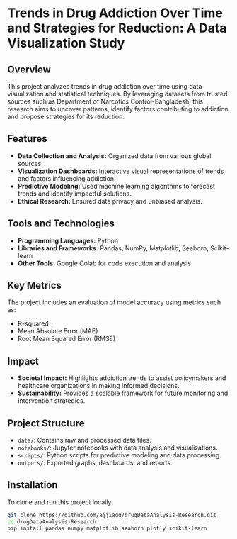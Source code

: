 # Trends in Drug Addiction Over Time and Strategies for Reduction: A Data Visualization Study  

## Overview  
This project analyzes trends in drug addiction over time using data visualization and statistical techniques. By leveraging datasets from trusted sources such as Department of Narcotics Control-Bangladesh, this research aims to uncover patterns, identify factors contributing to addiction, and propose strategies for its reduction.  

## Features  
- **Data Collection and Analysis:** Organized data from various global sources.  
- **Visualization Dashboards:** Interactive visual representations of trends and factors influencing addiction.  
- **Predictive Modeling:** Used machine learning algorithms to forecast trends and identify impactful solutions.  
- **Ethical Research:** Ensured data privacy and unbiased analysis.  

## Tools and Technologies  
- **Programming Languages:** Python  
- **Libraries and Frameworks:** Pandas, NumPy, Matplotlib, Seaborn, Scikit-learn  
- **Other Tools:** Google Colab for code execution and analysis  

## Key Metrics  
The project includes an evaluation of model accuracy using metrics such as:  
- R-squared  
- Mean Absolute Error (MAE)  
- Root Mean Squared Error (RMSE)  

## Impact  
- **Societal Impact:** Highlights addiction trends to assist policymakers and healthcare organizations in making informed decisions.  
- **Sustainability:** Provides a scalable framework for future monitoring and intervention strategies.  

## Project Structure  
- `data/`: Contains raw and processed data files.  
- `notebooks/`: Jupyter notebooks with data analysis and visualizations.  
- `scripts/`: Python scripts for predictive modeling and data processing.  
- `outputs/`: Exported graphs, dashboards, and reports.  

## Installation  
To clone and run this project locally:  
```bash  
git clone https://github.com/ajjiadd/drugDataAnalysis-Research.git
cd drugDataAnalysis-Research
pip install pandas numpy matplotlib seaborn plotly scikit-learn
